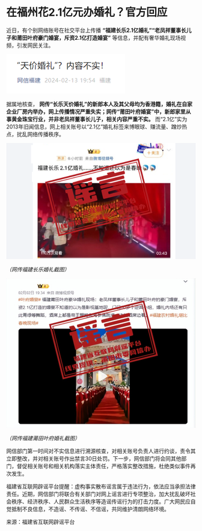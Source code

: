 # 在福州花2.1亿元办婚礼？官方回应

近日，有个别网络账号在社交平台上传播 **“福建长乐2.1亿婚礼”“老凤祥董事长儿子和莆田叶府豪门婚宴，斥资2.1亿打造婚宴”**
等信息，并配有奢华婚礼现场视频，引发网民关注。

![8b5c5497cba76dca8f765163f6f3cad6.jpg](https://raw.githubusercontent.com/qqhsx/qqnews_image/main/2024/02/13/在福州花2.1亿元办婚礼？官方回应/8b5c5497cba76dca8f765163f6f3cad6.jpg)

据属地核查，
**网传“长乐天价婚礼”的新郎本人及其父母均为香港籍，婚礼在自家企业厂房内举办，网上传播情况严重失实；网传“莆田叶府婚宴”中，新郎家里从事黄金珠宝行业，并非老凤祥董事长儿子，相关内容严重不实。**
而“2.1亿”实为2013年旧闻信息，网上相关账号以“2.1亿”婚礼标签来博眼球、赚流量、蹭炒热点，扰乱网络传播秩序。

![c62b191b7ae8ed462d90d1aa4c02a642.jpg](https://raw.githubusercontent.com/qqhsx/qqnews_image/main/2024/02/13/在福州花2.1亿元办婚礼？官方回应/c62b191b7ae8ed462d90d1aa4c02a642.jpg)

_（网传福建长乐婚礼截图）_

![091478e7910fa37fbdd947873f6970d3.jpg](https://raw.githubusercontent.com/qqhsx/qqnews_image/main/2024/02/13/在福州花2.1亿元办婚礼？官方回应/091478e7910fa37fbdd947873f6970d3.jpg)

_（网传福建莆田叶府婚礼截图）_

网信部门第一时间对不实信息进行溯源核查，对相关账号负责人进行约谈，责令其立即整改，并对相关账号作出禁言30日处罚。下一步，网信部门将会同其他部门，督促相关账号和相关机构落实主体责任，严格落实整改措施，杜绝类似事件再次发生。

福建省互联网辟谣平台提醒：虚构事实散布谣言属于违法行为，依法应当承担法律责任。近期，网信部门将联合有关部门对网上谣言进行专项整治，加大扰乱破坏社会秩序、经济秩序、人民群众生活秩序等造谣传谣行为的打击力度。广大网民应自觉抵制不良信息，不造谣、不传谣、不信谣，共同维护清朗网络环境。

来源：福建省互联网辟谣平台

